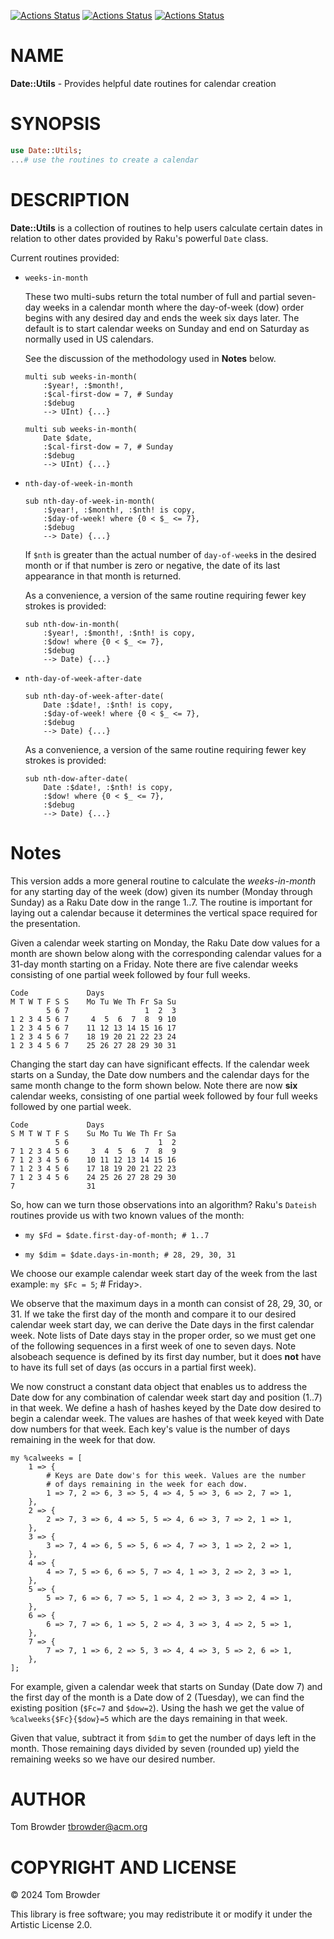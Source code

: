 [![Actions Status](https://github.com/tbrowder/Date-Utils/actions/workflows/linux.yml/badge.svg)](https://github.com/tbrowder/Date-Utils/actions) [![Actions Status](https://github.com/tbrowder/Date-Utils/actions/workflows/macos.yml/badge.svg)](https://github.com/tbrowder/Date-Utils/actions) [![Actions Status](https://github.com/tbrowder/Date-Utils/actions/workflows/windows.yml/badge.svg)](https://github.com/tbrowder/Date-Utils/actions)

NAME
====

**Date::Utils** - Provides helpful date routines for calendar creation

SYNOPSIS
========

```raku
use Date::Utils;
...# use the routines to create a calendar
```

DESCRIPTION
===========

**Date::Utils** is a collection of routines to help users calculate certain dates in relation to other dates provided by Raku's powerful `Date` class.

Current routines provided:

  * `weeks-in-month`

    These two multi-subs return the total number of full and partial seven-day weeks in a calendar month where the day-of-week (dow) order begins with any desired day and ends the week six days later. The default is to start calendar weeks on Sunday and end on Saturday as normally used in US calendars.

    See the discussion of the methodology used in **Notes** below.

        multi sub weeks-in-month(
            :$year!, :$month!,
            :$cal-first-dow = 7, # Sunday
            :$debug
            --> UInt) {...}

        multi sub weeks-in-month(
            Date $date,
            :$cal-first-dow = 7, # Sunday
            :$debug
            --> UInt) {...}

  * `nth-day-of-week-in-month`

        sub nth-day-of-week-in-month(
            :$year!, :$month!, :$nth! is copy,
            :$day-of-week! where {0 < $_ <= 7},
            :$debug
            --> Date) {...}

    If `$nth` is greater than the actual number of `day-of-week`s in the desired month or if that number is zero or negative, the date of its last appearance in that month is returned.

    As a convenience, a version of the same routine requiring fewer key strokes is provided:

        sub nth-dow-in-month(
            :$year!, :$month!, :$nth! is copy,
            :$dow! where {0 < $_ <= 7},
            :$debug
            --> Date) {...}

  * `nth-day-of-week-after-date`

        sub nth-day-of-week-after-date(
            Date :$date!, :$nth! is copy,
            :$day-of-week! where {0 < $_ <= 7},
            :$debug
            --> Date) {...}

    As a convenience, a version of the same routine requiring fewer key strokes is provided:

        sub nth-dow-after-date(
            Date :$date!, :$nth! is copy,
            :$dow! where {0 < $_ <= 7},
            :$debug
            --> Date) {...}

Notes
=====



This version adds a more general routine to calculate the *weeks-in-month* for any starting day of the week (dow) given its number (Monday through Sunday) as a Raku Date dow in the range 1..7. The routine is important for laying out a calendar because it determines the vertical space required for the presentation.

Given a calendar week starting on Monday, the Raku Date dow values for a month are shown below along with the corresponding calendar values for a 31-day month starting on a Friday. Note there are five calendar weeks consisting of one partial week followed by four full weeks.

    Code             Days
    M T W T F S S    Mo Tu We Th Fr Sa Su
            5 6 7                 1  2  3
    1 2 3 4 5 6 7     4  5  6  7  8  9 10
    1 2 3 4 5 6 7    11 12 13 14 15 16 17
    1 2 3 4 5 6 7    18 19 20 21 22 23 24
    1 2 3 4 5 6 7    25 26 27 28 29 30 31

Changing the start day can have significant effects. If the calendar week starts on a Sunday, the Date dow numbers and the calendar days for the same month change to the form shown below. Note there are now **six** calendar weeks, consisting of one partial week followed by four full weeks followed by one partial week.

    Code             Days
    S M T W T F S    Su Mo Tu We Th Fr Sa
              5 6                    1  2
    7 1 2 3 4 5 6     3  4  5  6  7  8  9
    7 1 2 3 4 5 6    10 11 12 13 14 15 16
    7 1 2 3 4 5 6    17 18 19 20 21 22 23
    7 1 2 3 4 5 6    24 25 26 27 28 29 30
    7                31

So, how can we turn those observations into an algorithm? Raku's `Dateish` routines provide us with two known values of the month:

  * `my $Fd = $date.first-day-of-month; # 1..7`

  * `my $dim = $date.days-in-month; # 28, 29, 30, 31`

We choose our example calendar week start day of the week from the last example: `my $Fc = 5`; # Friday>.

We observe that the maximum days in a month can consist of 28, 29, 30, or 31. If we take the first day of the month and compare it to our desired calendar week start day, we can derive the Date days in the first calendar week. Note lists of Date days stay in the proper order, so we must get one of the following sequences in a first week of one to seven days. Note alsobeach sequence is defined by its first day number, but it does **not** have to have its full set of days (as occurs in a partial first week).

We now construct a constant data object that enables us to address the Date dow for any combination of calendar week start day and position (1..7) in that week. We define a hash of hashes keyed by the Date dow desired to begin a calendar week. The values are hashes of that week keyed with Date dow numbers for that week. Each key's value is the number of days remaining in the week for that dow.

    my %calweeks = [
        1 => {
            # Keys are Date dow's for this week. Values are the number 
            # of days remaining in the week for each dow.
            1 => 7, 2 => 6, 3 => 5, 4 => 4, 5 => 3, 6 => 2, 7 => 1,
        },
        2 => {
            2 => 7, 3 => 6, 4 => 5, 5 => 4, 6 => 3, 7 => 2, 1 => 1,
        },
        3 => {
            3 => 7, 4 => 6, 5 => 5, 6 => 4, 7 => 3, 1 => 2, 2 => 1,
        },
        4 => {
            4 => 7, 5 => 6, 6 => 5, 7 => 4, 1 => 3, 2 => 2, 3 => 1,
        },
        5 => {
            5 => 7, 6 => 6, 7 => 5, 1 => 4, 2 => 3, 3 => 2, 4 => 1,
        },
        6 => {
            6 => 7, 7 => 6, 1 => 5, 2 => 4, 3 => 3, 4 => 2, 5 => 1,
        },
        7 => {
            7 => 7, 1 => 6, 2 => 5, 3 => 4, 4 => 3, 5 => 2, 6 => 1,
        },
    ];

For example, given a calendar week that starts on Sunday (Date dow 7) and the first day of the month is a Date dow of 2 (Tuesday), we can find the existing position (`$Fc=7` and `$dow=2`). Using the hash we get the value of `%calweeks{$Fc}{$dow}=5` which are the days remaining in that week.

Given that value, subtract it from `$dim` to get the number of days left in the month. Those remaining days divided by seven (rounded up) yield the remaining weeks so we have our desired number.

AUTHOR
======

Tom Browder <tbrowder@acm.org>

COPYRIGHT AND LICENSE
=====================

© 2024 Tom Browder

This library is free software; you may redistribute it or modify it under the Artistic License 2.0.

